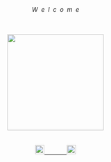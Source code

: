 

<div align="center">
 <h6>
  <br><br><br><br>
   W&nbsp&nbspe&nbsp&nbspl&nbsp&nbspc&nbsp&nbspo&nbsp&nbspm&nbsp&nbspe
  <br><br>
 </h6>
</div>
 
<div align="center" style="border-radius: 50%"> 
 <a href="https://linkedin.com/in/adryelsimon" target="_blank"> 
  <img height="222em" src="https://media4.giphy.com/media/kKefeMw8rbMVq/giphy.gif?cid=790b76115f547afe486d8151dacbb25ac9458b88f36c9480&rid=giphy.gif&ct=g"/> <br><br><br>
</div>
  
<div align="center"> 
     <a href="https://github.com/alchemist-developer"> <img height=21em src="https://img.shields.io/badge/JavaScript-030518?style=for-the-badge&logo=javascript&logoColor=gray"/>
      &nbsp&nbsp&nbsp&nbsp&nbsp &nbsp&nbsp&nbsp&nbsp&nbsp 
     <a href="https://github.com/alchemist-developer"> <img height=21em src="https://img.shields.io/badge/Node.Js-030518?style=for-the-badge&logo=node.js&logoColor=gray"/>
     <br><br>
</div> 
